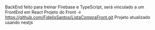 BackEnd feito para treinar Firebase e TypeScript, será vinculado a um FrontEnd em React Projeto do Front -> https://github.com/FidelisSantos/ListaCompraFront.git
Projeto atualizado usando nestjs